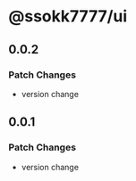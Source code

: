 # @ssokk7777/ui

## 0.0.2

### Patch Changes

- version change

## 0.0.1

### Patch Changes

- version change
